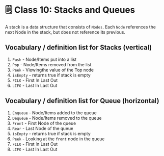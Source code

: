 # 🗒️ Class 10: Stacks and Queues

A stack is a data structure that consists of `Nodes`. Each `Node` references the next Node in the stack, but does not reference its previous.

## Vocabulary / definition list for Stacks (vertical)

1. `Push` - Node/Items put into a list
1. `Pop` - Node/Items removed from the list
1. `Peek` - Viewingthe value of the Top node
1. `isEmpty` - returns true if stack is empty
1. `FILO` - First In Last Out
1. `LIFO` - Last In Last Out

## Vocabulary / definition list for Queue (horizontal)

1. `Enqueue` - Node/Items added to the queue
1. `Dequeue` - Node/Items removed to the queue
1. `Front` - First Node of the queue
1. `Rear` - Last Node of the queue
1. `isEmpty` - returns true if stack is empty
1. `Peek` - Looking at the `front` node in the queue
1. `FILO` - First In Last Out
1. `LIFO` - Last In Last Out
